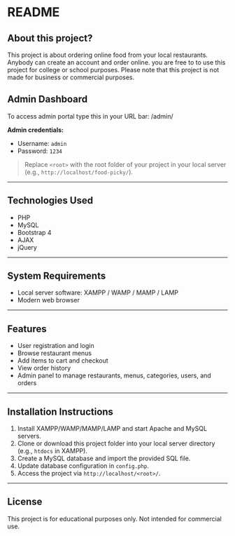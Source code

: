 # README

## About this project?

This project is about ordering online food from your local restaurants. Anybody can create an account and order online. you are free to to use this project for college or school purposes. Please note that this project is not made for business or commercial purposes.


## Admin Dashboard

To access admin portal type this in your URL bar: <root>/admin/  


**Admin credentials:**  
- Username: `admin`  
- Password: `1234`  

> Replace `<root>` with the root folder of your project in your local server (e.g., `http://localhost/food-picky/`).  

---

## Technologies Used
- PHP  
- MySQL  
- Bootstrap 4  
- AJAX  
- jQuery  

---

## System Requirements
- Local server software: XAMPP / WAMP / MAMP / LAMP  
- Modern web browser  

---

## Features
- User registration and login  
- Browse restaurant menus  
- Add items to cart and checkout  
- View order history  
- Admin panel to manage restaurants, menus, categories, users, and orders  

---

## Installation Instructions
1. Install XAMPP/WAMP/MAMP/LAMP and start Apache and MySQL servers.  
2. Clone or download this project folder into your local server directory (e.g., `htdocs` in XAMPP).  
3. Create a MySQL database and import the provided SQL file.  
4. Update database configuration in `config.php`.  
5. Access the project via `http://localhost/<root>/`.  

---

## License
This project is for educational purposes only. Not intended for commercial use.
